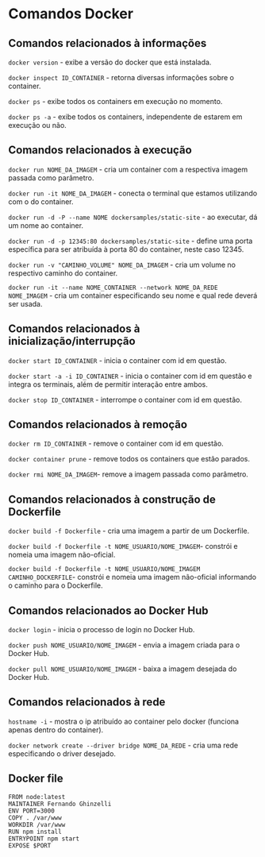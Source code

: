 # Comandos Docker

## Comandos relacionados à informações

`docker version` - exibe a versão do docker que está instalada.

`docker inspect ID_CONTAINER` - retorna diversas informações sobre o container.

`docker ps` - exibe todos os containers em execução no momento.

`docker ps -a` - exibe todos os containers, independente de estarem em execução ou não.

## Comandos relacionados à execução

`docker run NOME_DA_IMAGEM` - cria um container com a respectiva imagem passada como parâmetro.

`docker run -it NOME_DA_IMAGEM` - conecta o terminal que estamos utilizando com o do container.

`docker run -d -P --name NOME dockersamples/static-site` - ao executar, dá um nome ao container.

`docker run -d -p 12345:80 dockersamples/static-site` - define uma porta específica para ser atribuída à porta 80 do container, neste caso 12345.

`docker run -v "CAMINHO_VOLUME" NOME_DA_IMAGEM` - cria um volume no respectivo caminho do container.

`docker run -it --name NOME_CONTAINER --network NOME_DA_REDE NOME_IMAGEM` - cria um container especificando seu nome e qual rede deverá ser usada.

## Comandos relacionados à inicialização/interrupção

`docker start ID_CONTAINER` - inicia o container com id em questão. 

`docker start -a -i ID_CONTAINER` - inicia o container com id em questão e integra os terminais, além de permitir interação entre ambos.

`docker stop ID_CONTAINER` - interrompe o container com id em questão.

## Comandos relacionados à remoção

`docker rm ID_CONTAINER` - remove o container com id em questão.

`docker container prune` - remove todos os containers que estão parados.

`docker rmi NOME_DA_IMAGEM`- remove a imagem passada como parâmetro.

## Comandos relacionados à construção de Dockerfile

`docker build -f Dockerfile` - cria uma imagem a partir de um Dockerfile.

`docker build -f Dockerfile -t NOME_USUARIO/NOME_IMAGEM`- constrói e nomeia uma imagem não-oficial.

`docker build -f Dockerfile -t NOME_USUARIO/NOME_IMAGEM CAMINHO_DOCKERFILE`- constrói e nomeia uma imagem não-oficial informando o caminho para o Dockerfile.

## Comandos relacionados ao Docker Hub

`docker login` - inicia o processo de login no Docker Hub.

`docker push NOME_USUARIO/NOME_IMAGEM` - envia a imagem criada para o Docker Hub.

`docker pull NOME_USUARIO/NOME_IMAGEM` - baixa a imagem desejada do Docker Hub.

## Comandos relacionados à rede

`hostname -i` - mostra o ip atribuído ao container pelo docker (funciona apenas dentro do container). 

`docker network create --driver bridge NOME_DA_REDE` - cria uma rede especificando o driver desejado.

## Docker file  
~~~~
FROM node:latest  
MAINTAINER Fernando Ghinzelli  
ENV PORT=3000  
COPY . /var/www  
WORKDIR /var/www  
RUN npm install  
ENTRYPOINT npm start  
EXPOSE $PORT  
~~~~
